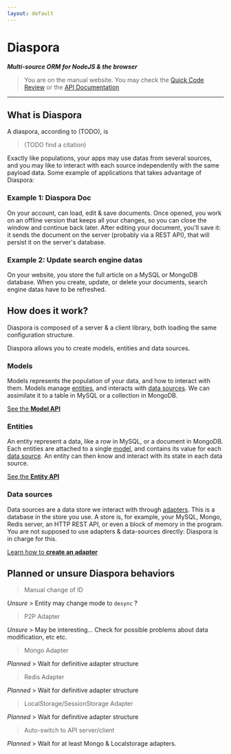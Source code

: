 ```yaml
---
layout: default
---
```


# Diaspora

***Multi-source ORM for NodeJS & the browser***


> You are on the manual website. You may check the [Quick Code Review](docco/index.html) or the [API Documentation](jsdoc/index.html)

---

## What is Diaspora

A diaspora, according to (TODO), is

> (TODO find a citation)

Exactly like populations, your apps may use datas from several sources, and you may like to interact with each source independently with the same payload data. Some example of applications that takes advantage of Diaspora: 

### Example 1: Diaspora Doc

On your account, can load, edit & save documents. Once opened, you work on an offline version that keeps all your changes, so you can close the window and continue back later. After editing your document, you'll save it: it sends the document on the server (probably via a REST API), that will persist it on the server's database.

### Example 2: Update search engine datas

On your website, you store the full article on a MySQL or MongoDB database. When you create, update, or delete your documents, search engine datas have to be refreshed.

## How does it work?

Diaspora is composed of a server & a client library, both loading the same configuration structure.

Diaspora allows you to create models, entities and data sources.

### Models

Models represents the population of your data, and how to interact with them. Models manage [entities](#), and interacts with [data sources](). We can assimilate it to a table in MySQL or a collection in MongoDB.

<a href="#" class="btn">See the <b>Model API</b></a>

### Entities

An entity represent a data, like a row in MySQL, or a document in MongoDB. Each entities are attached to a single [model](), and contains its value for each [data source](). An entity can then know and interact with its state in each data source.

<a href="#" class="btn">See the <b>Entity API</b></a>

### Data sources

Data sources are a data store we interact with through [adapters](). This is a database in the store you use. A store is, for example, your MySQL, Mongo, Redis server, an HTTP REST API, or even a block of memory in the program. You are not supposed to use adapters & data-sources directly: Diaspora is in charge for this.

<a href="#" class="btn">Learn how to <b>create an adapter</b></a>

## Planned or unsure Diaspora behaviors

> Manual change of ID

*Unsure* > Entity may change mode to `desync` ?

> P2P Adapter

*Unsure* > May be interesting... Check for possible problems about data modification, etc etc.

> Mongo Adapter

*Planned* > Wait for definitive adapter structure

> Redis Adapter

*Planned* > Wait for definitive adapter structure

> LocalStorage/SessionStorage Adapter

*Planned* > Wait for definitive adapter structure

> Auto-switch to API server/client

*Planned* > Wait for at least Mongo & Localstorage adapters.

<div id="disqus_thread"></div>
